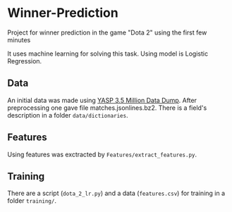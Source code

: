 # Winner-Prediction
Project for winner prediction in the game "Dota 2" using the first few minutes

It uses machine learning for solving this task. Using model is Logistic Regression.

## Data

An initial data was made using [YASP 3.5 Million Data Dump](http://academictorrents.com/details/5c5deeb6cfe1c944044367d2e7465fd8bd2f4acf). After preprocessing one gave file matches.jsonlines.bz2. There is a field's description in a folder `data/dictionaries`.

## Features

Using features was exctracted by `Features/extract_features.py`.

## Training

There are a script (`dota_2_lr.py`) and a data (`features.csv`) for training in a folder `training/`.
